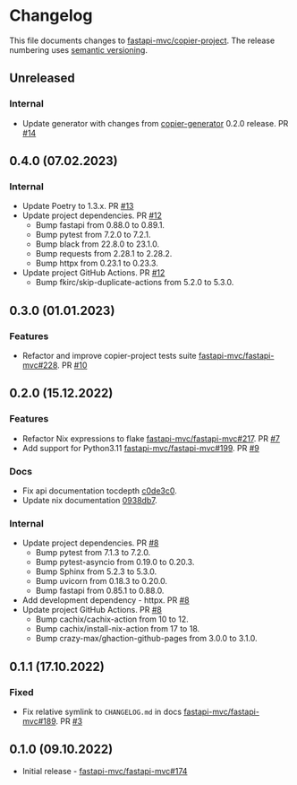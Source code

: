 # Changelog

This file documents changes to [fastapi-mvc/copier-project](https://github.com/fastapi-mvc/copier-project). The release numbering uses [semantic versioning](http://semver.org).

## Unreleased

### Internal

* Update generator with changes from [copier-generator](https://github.com/fastapi-mvc/copier-generator) 0.2.0 release. PR [#14](https://github.com/fastapi-mvc/copier-project/pull/14)

## 0.4.0 (07.02.2023)

### Internal

* Update Poetry to 1.3.x. PR [#13](https://github.com/fastapi-mvc/copier-project/pull/13)
* Update project dependencies. PR [#12](https://github.com/fastapi-mvc/copier-project/pull/12)
  * Bump fastapi from 0.88.0 to 0.89.1.
  * Bump pytest from 7.2.0 to 7.2.1.
  * Bump black from 22.8.0 to 23.1.0.
  * Bump requests from 2.28.1 to 2.28.2.
  * Bump httpx from 0.23.1 to 0.23.3.
* Update project GitHub Actions. PR [#12](https://github.com/fastapi-mvc/copier-project/pull/12)
  * Bump fkirc/skip-duplicate-actions from 5.2.0 to 5.3.0.

## 0.3.0 (01.01.2023)

### Features

* Refactor and improve copier-project tests suite [fastapi-mvc/fastapi-mvc#228](https://github.com/fastapi-mvc/fastapi-mvc/issues/228). PR [#10](https://github.com/fastapi-mvc/copier-project/pull/10)

## 0.2.0 (15.12.2022)

### Features

* Refactor Nix expressions to flake [fastapi-mvc/fastapi-mvc#217](https://github.com/fastapi-mvc/fastapi-mvc/issues/217). PR [#7](https://github.com/fastapi-mvc/copier-project/pull/7)
* Add support for Python3.11 [fastapi-mvc/fastapi-mvc#199](https://github.com/fastapi-mvc/fastapi-mvc/issues/199). PR [#9](https://github.com/fastapi-mvc/copier-project/pull/9)

### Docs

* Fix api documentation tocdepth [c0de3c0](https://github.com/fastapi-mvc/copier-project/commit/c0de3c07f47dee42cb6ffa974e89e4021d737c38).
* Update nix documentation [0938db7](https://github.com/fastapi-mvc/copier-project/commit/0938db7b519b675a14bba968db9833e013ddc3cc).

### Internal

* Update project dependencies. PR [#8](https://github.com/fastapi-mvc/copier-project/pull/8)
  * Bump pytest from 7.1.3 to 7.2.0.
  * Bump pytest-asyncio from 0.19.0 to 0.20.3.
  * Bump Sphinx from 5.2.3 to 5.3.0.
  * Bump uvicorn from 0.18.3 to 0.20.0.
  * Bump fastapi from 0.85.1 to 0.88.0.
* Add development dependency - httpx. PR [#8](https://github.com/fastapi-mvc/copier-project/pull/8)
* Update project GitHub Actions. PR [#8](https://github.com/fastapi-mvc/copier-project/pull/8)
  * Bump cachix/cachix-action from 10 to 12.
  * Bump cachix/install-nix-action from 17 to 18.
  * Bump crazy-max/ghaction-github-pages from 3.0.0 to 3.1.0.

## 0.1.1 (17.10.2022)

### Fixed

* Fix relative symlink to `CHANGELOG.md` in docs [fastapi-mvc/fastapi-mvc#189](https://github.com/fastapi-mvc/fastapi-mvc/issues/189). PR [#3](https://github.com/fastapi-mvc/copier-project/pull/3)

## 0.1.0 (09.10.2022)

* Initial release - [fastapi-mvc/fastapi-mvc#174](https://github.com/fastapi-mvc/fastapi-mvc/issues/174)
